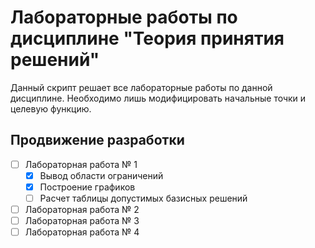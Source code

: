 # Лабораторные работы по дисциплине "Теория принятия решений"

Данный скрипт решает все лабораторные работы по данной дисциплине. Необходимо лишь модифицировать начальные точки и целевую функцию.

## Продвижение разработки

- [ ] Лабораторная работа № 1
	- [x] Вывод области ограничений
	- [x] Построение графиков
	- [ ] Расчет таблицы допустимых базисных решений

- [ ] Лабораторная работа № 2
- [ ] Лабораторная работа № 3
- [ ] Лабораторная работа № 4
